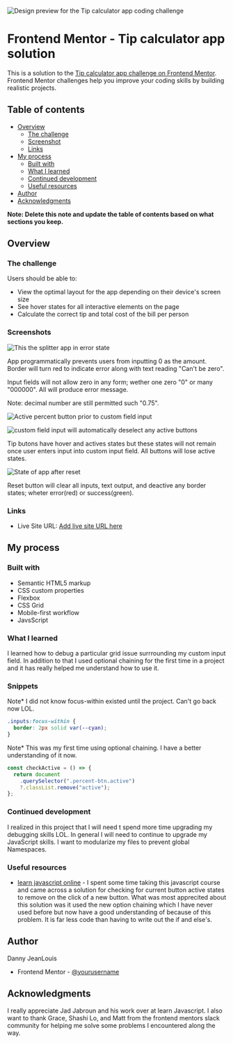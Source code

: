 ![Design preview for the Tip calculator app coding challenge](./design/desktop-preview.jpg)

# Frontend Mentor - Tip calculator app solution

This is a solution to the [Tip calculator app challenge on Frontend Mentor](https://www.frontendmentor.io/challenges/tip-calculator-app-ugJNGbJUX). Frontend Mentor challenges help you improve your coding skills by building realistic projects.

## Table of contents

- [Overview](#overview)
  - [The challenge](#the-challenge)
  - [Screenshot](#screenshot)
  - [Links](#links)
- [My process](#my-process)
  - [Built with](#built-with)
  - [What I learned](#what-i-learned)
  - [Continued development](#continued-development)
  - [Useful resources](#useful-resources)
- [Author](#author)
- [Acknowledgments](#acknowledgments)

**Note: Delete this note and update the table of contents based on what sections you keep.**

## Overview

### The challenge

Users should be able to:

- View the optimal layout for the app depending on their device's screen size
- See hover states for all interactive elements on the page
- Calculate the correct tip and total cost of the bill per person

### Screenshots

![This the splitter app in error state](./design/error_state.PNG)

App programmatically prevents users from inputting 0 as the amount. Border will turn red to indicate error along with text reading "Can't be zero".

Input fields will not allow zero in any form; wether one zero "0" or many "000000". All will produce error message.

Note: decimal number are still permitted such "0.75".

![Active percent button prior to custom field input](./design/btn-deselect-input.PNG)

![custom field input will automatically deselect any active buttons](./design/btn-deselect-input-number.PNG)

Tip butons have hover and actives states but these states will not remain once user enters input into custom input field. All buttons will lose active states.

![State of app after reset](./design/reset_state.PNG)

Reset button will clear all inputs, text output, and deactive any border states; wheter error(red) or success(green).

### Links

- Live Site URL: [Add live site URL here](https://splitter-app.vercel.app)

## My process

### Built with

- Semantic HTML5 markup
- CSS custom properties
- Flexbox
- CSS Grid
- Mobile-first workflow
- JavsScript

### What I learned

I learned how to debug a particular grid issue surrrounding my custom input field. In addition to that I used optional chaining for the first time in a project and it has really helped me understand how to use it.

### Snippets

Note* I did not know focus-within existed until the project. Can't go back now LOL.

```css
.inputs:focus-within {
  border: 2px solid var(--cyan);
}
```
Note* This was my first time using optional chaining. I have a better understanding of it now.

```js
const checkActive = () => {
  return document
    .querySelector(".percent-btn.active")
    ?.classList.remove("active");
};
```

### Continued development

I realized in this project that I will need t spend more time upgrading my debugging skills LOL. In general I will need to continue to upgrade my JavaScript skills. I want to modularize my files to prevent global Namespaces.

### Useful resources

- [learn javascript online](https://learnjavascript.online/) - I spent some time taking this javascript course and came across a solution for checking for current button active states to remove on the click of a new button. What was most apprecited about this solution was it used the new option chaining which I have never used before but now have a good understanding of because of this problem. It is far less code than having to write out the if and else's.

## Author

  Danny JeanLouis 
- Frontend Mentor - [@yourusername](https://www.frontendmentor.io/profile/djaye33)

## Acknowledgments

I really appreciate Jad Jabroun and his work over at learn Javascript. I also want to thank Grace, Shashi Lo, and Matt from the frontend mentors slack community for helping me solve some problems I encountered along the way.